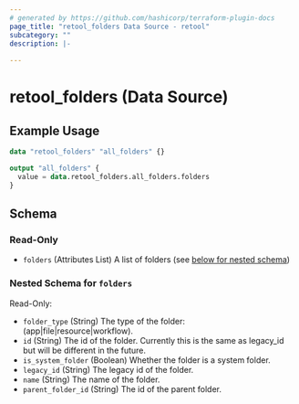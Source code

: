 ```yaml
---
# generated by https://github.com/hashicorp/terraform-plugin-docs
page_title: "retool_folders Data Source - retool"
subcategory: ""
description: |-
  
---
```


# retool_folders (Data Source)



## Example Usage

```terraform
data "retool_folders" "all_folders" {}

output "all_folders" {
  value = data.retool_folders.all_folders.folders
}
```

<!-- schema generated by tfplugindocs -->
## Schema

### Read-Only

- `folders` (Attributes List) A list of folders (see [below for nested schema](#nestedatt--folders))

<a id="nestedatt--folders"></a>
### Nested Schema for `folders`

Read-Only:

- `folder_type` (String) The type of the folder: (app|file|resource|workflow).
- `id` (String) The id of the folder. Currently this is the same as legacy_id but will be different in the future.
- `is_system_folder` (Boolean) Whether the folder is a system folder.
- `legacy_id` (String) The legacy id of the folder.
- `name` (String) The name of the folder.
- `parent_folder_id` (String) The id of the parent folder.
